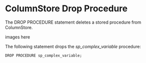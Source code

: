 
# ColumnStore Drop Procedure

The DROP PROCEDURE statement deletes a stored procedure from ColumnStore.


images here


The following statement drops the *sp_complex_variable* procedure:


```
DROP PROCEDURE sp_complex_variable;
```
